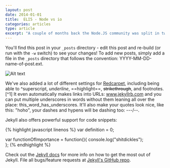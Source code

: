 ```yaml
---
layout: post
date: 2014-01-01
title:  ELI5 - Node vs io
categories: articles
type: article
excerpt: "A couple of months back the Node.JS community was split in two. Now we have two leading systems running on javascript. I'll go through the differences and explain why you should care."
---
```


You'll find this post in your `_posts` directory - edit this post and re-build (or run with the `-w` switch) to see your changes! To add new posts, simply add a file in the `_posts` directory that follows the convention: YYYY-MM-DD-name-of-post.ext.<!--- more -->

![Alt text](https://d13yacurqjgara.cloudfront.net/users/150724/screenshots/2056408/260_bubble_1x.png)

We've also added a lot of different settings for [Redcarpet][redcarpet],
including being able to ^superscript, _underline_, ==highlight==,
~~strikethrough~~, and footnotes.[^1] It even automatically makes links into
URLs: www.jekyllrb.com and you can put multiple underscores in words without
them leaning all over the place: this_word_has_underscores. It'll also make your
quotes look nice, like this: "hoho", your dashes and hypens will be dashing too:
---/--.

Jekyll also offers powerful support for code snippets:

{% highlight javascript linenos %}
var definition = 0;

var functionOfImportance = function(){
  console.log("shitdickles");  
};
{% endhighlight %}

Check out the [Jekyll docs][jekyll] for more info on how to get the most out of
Jekyll. File all bugs/feature requests at [Jekyll's GitHub repo][jekyll-gh].

[redcarpet]: https://github.com/vmg/redcarpet
[jekyll-gh]: https://github.com/mojombo/jekyll
[jekyll]:    http://jekyllrb.com
